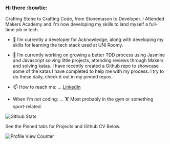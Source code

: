 ### Hi there :bowtie:

Crafting Stone to Crafting Code, from Stonemason to Developer. I Attended Makers Academy and I'm now developing my skills to land myself a full-time job in tech.


- 🔭 I’m currently a developer for Acknowledge, along with developing my skills for learning the tech stack used at UNI Roomy. 
- 🌱 I’m currently working on growing a better TDD process using Jasmine and Javascript solving little projects, attending reviews through Makers and solving katas. I have recently created a Github repo to showcase some of the katas I have completed to help me with my process. I try to do these daily, check it out in my pinned repos.  

- 📫 How to reach me: ... [LinkedIn](https://www.linkedin.com/in/jack-overton-40b7931a2/) 

- When I'm not coding: ... :weight_lifting: Most probably in the gym or something sport-related.


![Github Stats](https://github-readme-stats.vercel.app/api?username=Ovy95&count_private=true&show_icons=true&include_all_commits=true)


See the Pinned tabs for Projects and Github CV Below. 











![Profile View Counter](https://komarev.com/ghpvc/?username=Ovy95)
